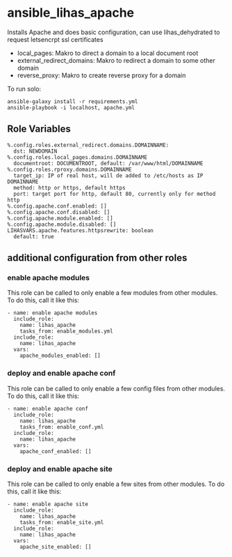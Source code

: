 # ansible_lihas_apache
Installs Apache and does basic configuration, can use lihas_dehydrated to request letsencrpt ssl certificates

* local_pages: Makro to direct a domain to a local document root
* external_redirect_domains: Makro to redirect a domain to some other domain
* reverse_proxy: Makro to create reverse proxy for a domain

To run solo:
```
ansible-galaxy install -r requirements.yml
ansible-playbook -i localhost, apache.yml
```
## Role Variables
```
%.config.roles.external_redirect.domains.DOMAINNAME:
  dst: NEWDOMAIN
%.config.roles.local_pages.domains.DOMAINNAME
  documentroot: DOCUMENTROOT, default: /var/www/html/DOMAINNAME
%.config.roles.rproxy.domains.DOMAINNAME
  target_ip: IP of real host, will de added to /etc/hosts as IP DOMAINNAME
  method: http or https, default https
  port: target port for http, default 80, currently only for method http
%.config.apache.conf.enabled: []
%.config.apache.conf.disabled: []
%.config.apache.module.enabled: []
%.config.apache.module.disabled: []
LIHASVARS.apache.features.httpsrewrite: boolean
  default: true
```

## additional configuration from other roles
### enable apache modules
This role can be called to only enable a few modules from other modules. To do this, call it like this:
```
- name: enable apache modules
  include_role:
    name: lihas_apache
    tasks_from: enable_modules.yml
  include_role:
    name: lihas_apache
  vars:
    apache_modules_enabled: []
```
### deploy and enable apache conf
This role can be called to only enable a few config files from other modules. To do this, call it like this:
```
- name: enable apache conf
  include_role:
    name: lihas_apache
    tasks_from: enable_conf.yml
  include_role:
    name: lihas_apache
  vars:
    apache_conf_enabled: []
```
### deploy and enable apache site
This role can be called to only enable a few sites from other modules. To do this, call it like this:
```
- name: enable apache site
  include_role:
    name: lihas_apache
    tasks_from: enable_site.yml
  include_role:
    name: lihas_apache
  vars:
    apache_site_enabled: []
```
